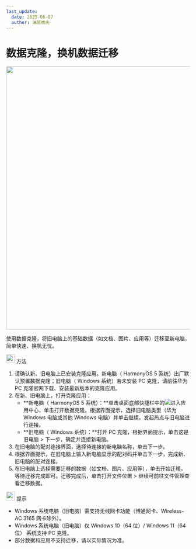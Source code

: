 ```yaml
---
last_update:
  date: 2025-06-07
  author: 油腻樵夫
---
```


# 数据克隆，换机数据迁移

<img src="https://tips-p01-drcn.dbankcdn.cn/MODEL/DOC/C00B030/resource/card/202512281uswxk/zh-cn/image/figure/fig_DataClone.png" width="720" height=""/> 

使用数据克隆，将旧电脑上的基础数据（如文档、图片、应用等）迁移至新电脑，简单快速、换机无忧。

<img src="https://tips-p01-drcn.dbankcdn.cn/MODEL/DOC/C00B030/resource/card/202512281uswxk/zh-cn/image/common/buttons/fig_method.png" width="24" height="24"/> 方法

1.  请确认新、旧电脑上已安装克隆应用。新电脑（ HarmonyOS 5 系统）出厂默认预置数据克隆；旧电脑（ Windows 系统）若未安装 PC 克隆，请前往华为 PC 克隆官网下载、安装最新版本的克隆应用。
2.  在新、旧电脑上，打开克隆应用：
    +   **新电脑（ HarmonyOS 5 系统）：**单击桌面底部快捷栏中的![](https://tips-p01-drcn.dbankcdn.cn/MODEL/DOC/C00B030/resource/card/202512281uswxk/zh-cn/image/common/icon/appicon_allapps.png)进入应用中心，单击打开数据克隆。根据界面提示，选择旧电脑类型（华为 Windows 电脑或其他 Windows 电脑）并单击继续，发起热点与旧电脑进行连接。
    +   **旧电脑（ Windows 系统）：**打开 PC 克隆，根据界面提示，单击这是旧电脑 > 下一步，确定并连接新电脑。
3.  在旧电脑的配对连接界面，选择待连接的新电脑名称，单击下一步。
4.  根据界面提示，在旧电脑上输入新电脑显示的配对码并单击下一步，完成新、旧电脑的配对连接。
5.  在旧电脑上选择需要迁移的数据（如文档、图片、应用等），单击开始迁移，等待迁移完成即可。迁移完成后，单击打开文件位置 > 继续可前往文件管理查看迁移数据。

<img src="https://tips-p01-drcn.dbankcdn.cn/MODEL/DOC/C00B030/resource/card/202512281uswxk/zh-cn/image/common/buttons/fig_tips.png" width="24" height="24"/> 提示

+   Windows 系统电脑（旧电脑）需支持无线网卡功能（博通网卡、Wireless-AC 3165 网卡除外）。
+   Windows 系统电脑（旧电脑）仅 Windows 10（64 位）/ Windows 11（64 位） 系统支持 PC 克隆。
+   部分数据和应用不支持迁移，请以实际情况为准。




